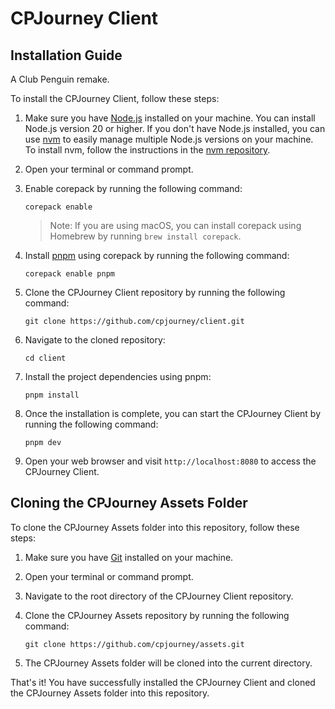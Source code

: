 # CPJourney Client
## Installation Guide

A Club Penguin remake.

To install the CPJourney Client, follow these steps:

1. Make sure you have [Node.js](https://nodejs.org) installed on your machine. You can install Node.js version 20 or higher. If you don't have Node.js installed, you can use [nvm](https://github.com/nvm-sh/nvm) to easily manage multiple Node.js versions on your machine. To install nvm, follow the instructions in the [nvm repository](https://github.com/nvm-sh/nvm).

2. Open your terminal or command prompt.

3. Enable corepack by running the following command:

    ```shell
    corepack enable
    ```

    > Note: If you are using macOS, you can install corepack using Homebrew by running `brew install corepack`.

4. Install [pnpm](https://pnpm.io/) using corepack by running the following command:

    ```shell
    corepack enable pnpm
    ```

5. Clone the CPJourney Client repository by running the following command:

    ```shell
    git clone https://github.com/cpjourney/client.git
    ```

6. Navigate to the cloned repository:

    ```shell
    cd client
    ```

7. Install the project dependencies using pnpm:

    ```shell
    pnpm install
    ```

8. Once the installation is complete, you can start the CPJourney Client by running the following command:

    ```shell
    pnpm dev
    ```

9. Open your web browser and visit `http://localhost:8080` to access the CPJourney Client.

## Cloning the CPJourney Assets Folder

To clone the CPJourney Assets folder into this repository, follow these steps:

1. Make sure you have [Git](https://git-scm.com/) installed on your machine.

2. Open your terminal or command prompt.

3. Navigate to the root directory of the CPJourney Client repository.

4. Clone the CPJourney Assets repository by running the following command:

    ```shell
    git clone https://github.com/cpjourney/assets.git
    ```

5. The CPJourney Assets folder will be cloned into the current directory.

That's it! You have successfully installed the CPJourney Client and cloned the CPJourney Assets folder into this repository.


